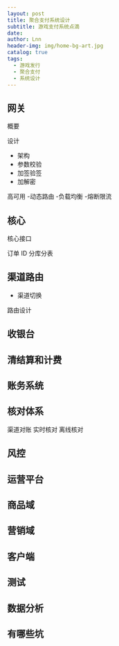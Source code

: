 ```yaml
---
layout: post
title: 聚合支付系统设计
subtitle: 游戏支付系统点滴
date:
author: Lnn
header-img: img/home-bg-art.jpg
catalog: true
tags:
  - 游戏发行
  - 聚合支付
  - 系统设计
---
```


## 网关

概要

设计

- 架构
- 参数校验
- 加签验签
- 加解密

高可用 -动态路由 -负载均衡 -熔断限流

## 核心

核心接口

订单 ID
分库分表

## 渠道路由

- 渠道切换

路由设计

## 收银台

## 清结算和计费

## 账务系统

## 核对体系

渠道对账
实时核对
离线核对

## 风控

## 运营平台

## 商品域

## 营销域

## 客户端

## 测试

## 数据分析

## 有哪些坑

